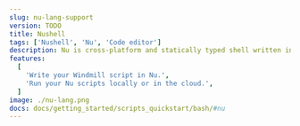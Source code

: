 ```yaml
---
slug: nu-lang-support
version: TODO
title: Nushell
tags: ['Nushell', 'Nu', 'Code editor']
description: Nu is cross-platform and statically typed shell written in Rust. Now shipped to windmill
features:
  [
    'Write your Windmill script in Nu.',
    'Run your Nu scripts locally or in the cloud.',
  ]
image: ./nu-lang.png
docs: docs/getting_started/scripts_quickstart/bash/#nu
---
```

